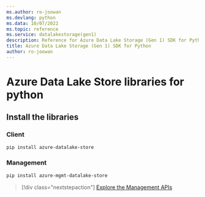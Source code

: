 ```yaml
---
ms.author: ro-joowan
ms.devlang: python
ms.data: 10/07/2022
ms.topic: reference
ms.service: datalakestorage(gen1)
description: Reference for Azure Data Lake Storage (Gen 1) SDK for Python
title: Azure Data Lake Storage (Gen 1) SDK for Python
author: ro-joowan
---
```

# Azure Data Lake Store libraries for python

## Install the libraries
### Client

```bash
pip install azure-datalake-store
```

### Management

```bash
pip install azure-mgmt-datalake-store
```
> [!div class="nextstepaction"]
> [Explore the Management APIs](/python/api/overview/azure/datalakestore/management)